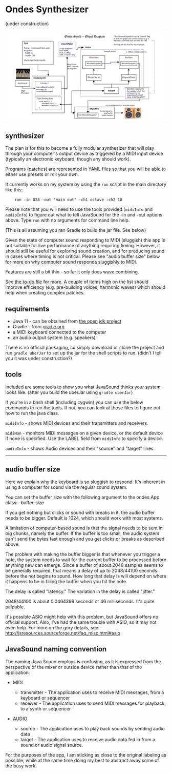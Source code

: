 # Ondes Synthesizer
(under construction)
 
![](notes/images/ondes-synth-architecture-diagram.png)


## synthesizer
The plan is for this to become a fully modular synthesizer that will play through your computer's output device as triggered by a MIDI input device (typically an electronic keyboard, though any should work). 

Programs (patches) are represented in YAML files so that you will be able to either use presets or roll your own. 

It currently works on my system by using the `run` script in the main directory like this:

        run -in 828 -out "main out" -ch1 octave -ch2 10

Please note that you will need to use the tools provided (`midiInfo` and `audioInfo`) to figure out what to tell JavaSound for the -in and -out options above. Type `run` with no arguments for command line help.

(This is all assuming you ran Gradle to build the jar file. See below)

Given the state of computer sound responding to MIDI (sluggish) this app is not suitable for live performance of anything requiring timing. However, it should still be useful for exploring sound creation, and for producing sound in cases where timing is not critical.  Please see "audio buffer size" below for more on why computer sound responds sluggishly to MIDI.  

Features are still a bit thin - so far it only does wave combining.

See [the to-do file](TO-DO.md) for more. A couple of items high on the list should improve efficiency (e.g. pre-building voices, harmonic waves) which should help when creating complex patches.  


## requirements 

 - Java 11 - can be obtained from [the open jdk project](https://openjdk.java.net/projects/jdk/11/)
 - Gradle - from [gradle.org](https://gradle.org/)
 - a MIDI keyboard connected to the computer
 - an audio output system (e.g. speakers)

 
There is no official packaging, so simply download or clone the project and run `gradle uberJar` to set up the jar for the shell scripts to run. (didn't I tell you it was under construction?) 


## tools
Included are some tools to show you what JavaSound thinks your system looks like. (after you build the uberJar using `gradle uberJar`)

If you're in a bash shell (including cygwin) you can use the below commands to run the tools. If not, you can look at those files to figure out how to run the java class. 

`midiInfo` - shows MIDI devices and their transmitters and receivers.

`midiMon` - monitors MIDI messages on a given device, or the default device if none is specified. Use the LABEL field from `midiInfo` to specify a device.  

`audioInfo` - shows Audio devices and their "source" and "target" lines.

---
## audio buffer size

Here we explain why the keyboard is so sluggish to respond. It's inherent in using a computer for sound via the regular sound system.

You can set the buffer size with the following argument to the ondes.App class:
  -buffer-size <size>
  
If you get nothing but clicks or sound with breaks in it, the audio buffer needs to be bigger. Default is 1024, which should work with most systems.

A limitation of computer-based sound is that the signal needs to be sent in big chunks, namely the buffer. If the buffer is too small, the audio system can't send the bytes fast enough and you get clicks or breaks as described above.

The problem with making the buffer bigger is that whenever you trigger a note, the system needs to wait for the current buffer to be processed before anything new can emerge. Since a buffer of about 2048 samples seems to be generally required, that means a delay of up to 2048/44100 seconds before the not begins to sound. How long that delay is will depend on where it happens to be in filling the buffer when you hit the note. 

The delay is called "latency." The variation in the delay is called "jitter." 

2048/44100 is about  0.0464399 seconds or 46 milliseconds. It's quite palpable. 

It's possible ASIO might help with this problem, but JavaSound offers no official support. Also, I've had the same trouble with ASIO, so it may not even help. For more on the gory details, see: http://jsresources.sourceforge.net/faq_misc.html#asio  
  

## JavaSound naming convention


The naming Java Sound employs is confusing, as it is expressed from the perspective of the mixer or outside device rather than that of the application: 

 - MIDI 
    - transmitter - The application uses to receive MIDI messages, from a keyboard or sequencer
    - receiver - The application uses to send MIDI messages for playback, to a synth or sequencer
    
- AUDIO 
    - source - The application uses to play back sounds by sending audio data 
    - target - The application uses to receive audio data fed in from a sound or audio signal source.  
 
For the purposes of the app, I am sticking as close to the original labeling as possible, while at the same time doing my best to abstract away some of the busy work.  



